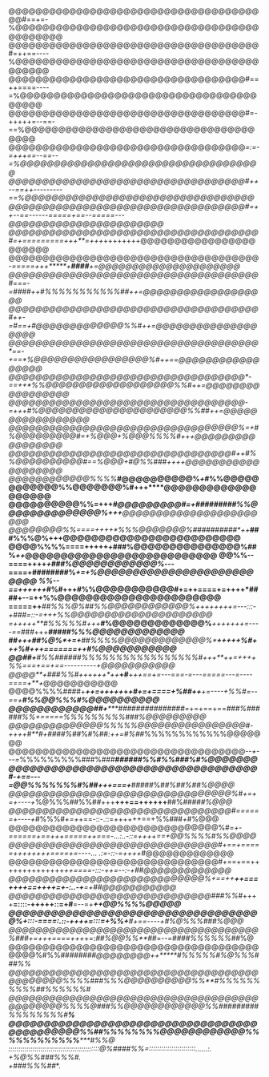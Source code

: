 @@@@@@@@@@@@@@@@@@@@@@@@@@@@@@@@@@@@@@@#==+=-%@@@@@@@@@@@@@@@@@@@@@@@@@@@@@@@@@@@@@@@@@@@@
@@@@@@@@@@@@@@@@@@@@@@@@@@@@@@@@@@@@@#=++==----%@@@@@@@@@@@@@@@@@@@@@@@@@@@@@@@@@@@@@@@@@@
@@@@@@@@@@@@@@@@@@@@@@@@@@@@@@@@@@@#==++====----=%@@@@@@@@@@@@@@@@@@@@@@@@@@@@@@@@@@@@@@@@
@@@@@@@@@@@@@@@@@@@@@@@@@@@@@@@@@@@#=-+++++=--==-==%@@@@@@@@@@@@@@@@@@@@@@@@@@@@@@@@@@@@@@
@@@@@@@@@@@@@@@@@@@@@@@@@@@@@@@@@@@*=:=-=+++==--==--=%@@@@@@@@@@@@@@@@@@@@@@@@@@@@@@@@@@@@
@@@@@@@@@@@@@@@@@@@@@@@@@@@@@@@@@@@#++--==++---------==%@@@@@@@@@@@@@@@@@@@@@@@@@@@@@@@@@@
@@@@@@@@@@@@@@@@@@@@@@@@@@@@@@@@@@@#=++--==------=====+==--=====---@@@@@@@@@@@@@@@@@@@@@@@
@@@@@@@@@@@@@@@@@@@@@@@@@@@@@@@@@@@@@#=+=========+++**=+++*++++++++@@@@@@@@@@@@@@@@@@@@@@@
@@@@@@@@@@@@@@@@@@@@@@@@@@@@@@@@@@@@@*-=====+++*****+****####******+=@@@@@@@@@@@@@@@@@@@@@
@@@@@@@@@@@@@@@@@@@@@@@@@@@@@@@@@@@@@#===-=*####*++#%%%%%%%%%%%##***++=@@@@@@@@@@@@@@@@@@@
@@@@@@@@@@@@@@@@@@@@@@@@@@@@@@@@@@@@@#++-=*#**==+#@@@@@@@@@@@@@%%#**++=@@@@@@@@@@@@@@@@@@@
@@@@@@@@@@@@@@@@@@@@@@@@@@@@@@@@@@@@@*==-**+==*%@@@@@@@@@@@@@@@@@%#**++==@@@@@@@@@@@@@@@@@
@@@@@@@@@@@@@@@@@@@@@@@@@@@@@@@@@@@*-==+**+*%%@@@@@@@@@@@@@@@@@@@%%#**++=@@@@@@@@@@@@@@@@@
@@@@@@@@@@@@@@@@@@@@@@@@@@@@@@@@@@@*-=+++#%@@@@@@@@@@@@@@@@@@@@@@%%##*++=@@@@@@@@@@@@@@@@@
@@@@@@@@@@@@@@@@@@@@@@@@@@@@@@@@@@%*=+*#%@@@@@@@@@#=+%@@@+%@@@%%%%#**++*+@@@@@@@@@@@@@@@@@
@@@@@@@@@@@@@@@@@@@@@@@@@@@@@@@@@#++*#%%@@@@@@@@@@#==%@@@+#@%%###**++++@@@@@@@@@@@@@@@@@@@
@@@@@@@@@@@@%%%%*****#@@@@@@@@@@%*+*#%%@@@@@@@@@@@@%%@@@@@@@%#**+++****@@@@@@@@@@@@@@@@@@@
@@@@@@@@@@%%=+++*****#@@@@@@@@@#=+*#########%%@@@@@@@@@@@@@@%*+++**@@@@@@@@@@@@@@@@@@@@@@@
@@@@@@@@%%====++*+*+*%%%@@@@@@@%**##########*++*****###%%%@%+++**@@@@@@@@@@@@@@@@@@@@@@@@@
@@@@%%%%====+++++*+*###%@@@@@@@@@@@@@@@%**************##**%*++*@@@@@@@@@@@@@@@@@@@@@@@@@@@
@@%%--====++++****+***###%@@@@@@@@@@@@%*---====+**########%*+=+%@@@@@@@@@@@@@@@@@@@@@@@@@@
%%--==++++++***#%#+++**#%%@@@@@@@@@@@#+=++====+=++++*###**#+--=++%%@@@@@@@@@@@@@@@@@@@@@@@
=====++***##%%%@%#****#%%@@@@@@@@@@@@%*++++++++=---:::-+###=::-=+++%%@@@@@@@@@@@@@@@@@@@@@
=+++++**#%%%%%#*+++***#%@@@@@@@@@@@@@%***+++++++=----==*##*#*+++*****#####%%%@@@@@@@@@@@@@
##+++**##%@%*+=+**##%%%%@@@@@@@@@@@@@%**********+++++*%#*+++*%#*+++=======++*#%@@@@@@@@@@@
@@##+****#%%#**#####%%%%%%%%%%%%%%%%%#+++****++=+++*+%%*===+==+==----------**+*@@@@@@@@@@@
@@@@****+*###%%#**++++++*++*****+**#**+*++==+=---===-=---=====---=----====+**+*@@@@@@@@@@@
@@@@%%%%####+***++=+++++*+******+*#+=+====+%##++****+=----+%%#=--==+**#%%@@%%%#%@@@@@@@@@@
@@@@@@@@@@@@##+*****###############*=+=+==+==****###%######%%+=====*%%%%%%%%%###%@@@@@@@@@
@@@@@@@@@@@@@@%%%%%@@@@@@@@@@@@@@@@#-*++*++#**#+####%#*#%#%##*:++=#%#*#%%%%%%%%%%%%@@@@@@@
@@@@@@@@@@@@@@@@@@@@@@@@@@@@@@@@@@@*--+---=*%%%%%%%%%###%###*****######%%*#%%###%#%@@@@@@@
@@@@@@@@@@@@@@@@@@@@@@@@@@@@@@@@@@@#-+==---=*@@%%%%%%%#%##+++===+*****#####%#*#%##%##%@@@@
@@@@@@@@@@@@@@@@@@@@@@@@@@@@@@@@@%#+=+=+----+*%@%%%##%%#*#*+++**+++==++++++**##%###*##%@@@
@@@@@@@@@@@@@@@@@@@@@@@@@@@@@@@@@#======+----+*#%%%#*+=+*+==-::-.::=++++++==+%%###*+*#%@@@
@@@@@@@@@@@@@@@@@@@@@@@@@@@@@@@%#*=+-======+==+++=====++===-...:..-::=++++==+@@%%%%#%%@@@@
@@@@@@@@@@@@@@@@@@@@@@@@@@@@@@@#+==+=====++++++++====+=----... .:=-::-=++++*#@@@@@@@@@@@@@
@@@@@@@@@@@@@@@@@@@@@@@@@@@@@@@#+==+==++++++++++++++*++====-:::-++=--:-+***##@@@@@@@@@@@@@
@@@@@@@@@@@@@@@@@@@@@@@@@@@@@%*+==++*********++===+**+++==++++=**+-:..-+***=+##@@@@@@@@@@@
@@@@@@@@@@@@@@@@@@@@@@@@@@@@@@###%%#*++++****=::::-+++++::=+#****=--=+******++*@@%%%%@@@@@
@@@@@@@@@@@@@@@@@@@@@@@@@@@@@@@@@@@@%+:::-====:.::-++++=:::=+%%*+**#*+==----+#%@%%%###%@@@
@@@@@@@@@@@@@@@@@@@@@@@@@@@@@@@@@@@@@%###+=+++====+++*+=:*##%@@%%**##*=--=*####%%%%%%#*#%@
@@@@@@@@@@@@@@@@@@@@@@@@@@@@@@@@@@@@@@@@@%#%%##****######@@@@@@@@++*****#%%%%%#%@%%%##*#%%
@@@@@@@@@@@@@@@@@@@@@@@@@@@@@@@@@@@@@@@@@@@@@%%%%###%%%@@@@@@@@@@%%**#%%%%%%%%%%##%%%%%%#*
@@@@@@@@@@@@@@@@@@@@@@@@@@@@@@@@@@@@@@@@@@@@@%%%%@###%%@@@@@@@@@@@@%%#########%%%%%%%%#**%
@@@@@@@@@@@@@@@@@@@@@@@@@@@@@@@@@@@@@@@@@@@@@%%##%%%%%%%%@@@@@@@@@@@@%%%%%%%%%%%%*****#%%@
:::::::::::::::::::::::::::::::::::::::::::::*@%##***##%%=:::::::::::::::::::::::......:. 
                                             +%@%%###%%%#.                                
                                             +*###%%%##**.                                
